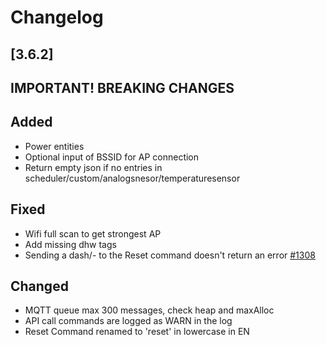 # Changelog

## [3.6.2]

## **IMPORTANT! BREAKING CHANGES**

## Added

- Power entities
- Optional input of BSSID for AP connection
- Return empty json if no entries in scheduler/custom/analogsnesor/temperaturesensor

## Fixed

- Wifi full scan to get strongest AP
- Add missing dhw tags
- Sending a dash/- to the Reset command doesn't return an error [#1308](https://github.com/emsesp/EMS-ESP32/discussions/1308)

## Changed

- MQTT queue max 300 messages, check heap and maxAlloc
- API call commands are logged as WARN in the log
- Reset Command renamed to 'reset' in lowercase in EN
